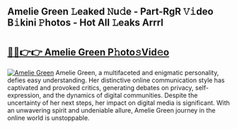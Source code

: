 ## Amelie Green 𝙻eaked 𝙽u𝚍e - Part-RgR 𝚅𝚒deo B𝚒kini 𝙿hotos - Hot All 𝙻eaks Arrrl

# <h2><a href="http://ld3kcg5.urlbe.top/?page=Amelie+Green">🔗🔗👉👉 Amelie Green P𝚑oto𝚜Vid𝚎o</a></h2>

[![Amelie Green](https://i.imgur.com/eBuTRDB.gif)](http://ld3kcg5.urlbe.top/?page=Amelie+Green)
Amelie Green, a multifaceted and enigmatic personality, defies easy understanding. Her distinctive online communication style has captivated and provoked critics, generating debates on privacy, self-expression, and the dynamics of digital communities. Despite the uncertainty of her next steps, her impact on digital media is significant. With an unwavering spirit and undeniable allure, Amelie Green journey in the online world is unstoppable.
